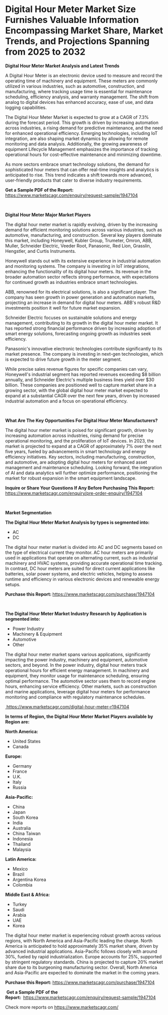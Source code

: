 <p><h1>Digital Hour Meter Market Size Furnishes Valuable Information Encompassing Market Share, Market Trends, and Projections Spanning from 2025 to 2032</h1></p><p><strong>Digital Hour Meter Market Analysis and Latest Trends</strong></p>
<p><p>A Digital Hour Meter is an electronic device used to measure and record the operating time of machinery and equipment. These meters are commonly utilized in various industries, such as automotive, construction, and manufacturing, where tracking usage time is essential for maintenance scheduling, efficiency analysis, and warranty management. The shift from analog to digital devices has enhanced accuracy, ease of use, and data logging capabilities.</p><p>The Digital Hour Meter Market is expected to grow at a CAGR of 7.3% during the forecast period. This growth is driven by increasing automation across industries, a rising demand for predictive maintenance, and the need for enhanced operational efficiency. Emerging technologies, including IoT integration, are also shaping market dynamics by allowing for remote monitoring and data analysis. Additionally, the growing awareness of equipment Lifecycle Management emphasizes the importance of tracking operational hours for cost-effective maintenance and minimizing downtime. </p><p>As more sectors embrace smart technology solutions, the demand for sophisticated hour meters that can offer real-time insights and analytics is anticipated to rise. This trend indicates a shift towards more advanced, user-friendly products that cater to diverse industry requirements.</p></p>
<p><strong>Get a Sample PDF of the Report:&nbsp;</strong> <a href="https://www.marketscagr.com/enquiry/request-sample/1947104?utm_campaign=2246&utm_medium=2&utm_source=Github&utm_content=ia&utm_term=11022025&utm_id=digital-hour-meter">https://www.marketscagr.com/enquiry/request-sample/1947104</a></p>
<p>&nbsp;</p>
<p><strong>Digital Hour Meter Major Market Players</strong></p>
<p><p>The digital hour meter market is rapidly evolving, driven by the increasing demand for efficient monitoring solutions across various industries, such as automotive, manufacturing, and construction. Several key players dominate this market, including Honeywell, Kubler Group, Trumeter, Omron, ABB, Muller, Schneider Electric, Veeder Root, Panasonic, Red Lion, Grasslin, Hengstler, and Curtis Instruments.</p><p>Honeywell stands out with its extensive experience in industrial automation and monitoring systems. The company is investing in IoT integrations, enhancing the functionality of its digital hour meters. Its revenue in the broader automation sector reflects strong performance, with expectations for continued growth as industries embrace smart technologies.</p><p>ABB, renowned for its electrical solutions, is also a significant player. The company has seen growth in power generation and automation markets, projecting an increase in demand for digital hour meters. ABB's robust R&D investments position it well for future market expansion.</p><p>Schneider Electric focuses on sustainable solutions and energy management, contributing to its growth in the digital hour meter market. It has reported strong financial performance driven by increasing adoption of smart energy solutions, forecasting ongoing growth as industries seek efficiency.</p><p>Panasonic's innovative electronic technologies contribute significantly to its market presence. The company is investing in next-gen technologies, which is expected to drive future growth in the meter segment.</p><p>While precise sales revenue figures for specific companies can vary, Honeywell's industrial segment has reported revenues exceeding $8 billion annually, and Schneider Electric's multiple business lines yield over $30 billion. These companies are positioned well to capture market share in a growing sector, with the global digital hour meter market expected to expand at a substantial CAGR over the next few years, driven by increased industrial automation and a focus on operational efficiency.</p></p>
<p>&nbsp;</p>
<p><strong>What Are The Key Opportunities For Digital Hour Meter Manufacturers?</strong></p>
<p><p>The digital hour meter market is poised for significant growth, driven by increasing automation across industries, rising demand for precise operational monitoring, and the proliferation of IoT devices. In 2023, the market is projected to expand at a CAGR of approximately 7% over the next five years, fueled by advancements in smart technology and energy efficiency initiatives. Key sectors, including manufacturing, construction, and automotive, are adopting digital hour meters for enhanced asset management and maintenance scheduling. Looking forward, the integration of AI and data analytics will further optimize performance, positioning the market for robust expansion in the smart equipment landscape.</p></p>
<p><strong>Inquire or Share Your Questions If Any Before Purchasing This Report:</strong> <a href="https://www.marketscagr.com/enquiry/pre-order-enquiry/1947104?utm_campaign=2246&utm_medium=2&utm_source=Github&utm_content=ia&utm_term=11022025&utm_id=digital-hour-meter">https://www.marketscagr.com/enquiry/pre-order-enquiry/1947104</a></p>
<p>&nbsp;</p>
<p><strong>Market Segmentation</strong></p>
<p><strong>The Digital Hour Meter Market Analysis by types is segmented into:</strong></p>
<p><ul><li>AC</li><li>DC</li></ul></p>
<p><p>The digital hour meter market is divided into AC and DC segments based on the type of electrical current they monitor. AC hour meters are primarily used in applications that operate on alternating current, such as industrial machinery and HVAC systems, providing accurate operational time tracking. In contrast, DC hour meters are suited for direct current applications like batteries, solar power systems, and electric vehicles, helping to assess runtime and efficiency in various electronic devices and renewable energy setups.</p></p>
<p><strong>Purchase this Report:&nbsp;</strong><a href="https://www.marketscagr.com/purchase/1947104?utm_campaign=2246&utm_medium=2&utm_source=Github&utm_content=ia&utm_term=11022025&utm_id=digital-hour-meter">https://www.marketscagr.com/purchase/1947104</a></p>
<p>&nbsp;</p>
<p><strong>The Digital Hour Meter Market Industry Research by Application is segmented into:</strong></p>
<p><ul><li>Power Industry</li><li>Machinery & Equipment</li><li>Automotive</li><li>Other</li></ul></p>
<p><p>The digital hour meter market spans various applications, significantly impacting the power industry, machinery and equipment, automotive sectors, and beyond. In the power industry, digital hour meters track operational hours for efficient energy management. In machinery and equipment, they monitor usage for maintenance scheduling, ensuring optimal performance. The automotive sector uses them to record engine hours, enhancing service efficiency. Other markets, such as construction and marine applications, leverage digital hour meters for performance monitoring and compliance with regulatory maintenance schedules.</p></p>
<p><a href="https://www.marketscagr.com/digital-hour-meter-r1947104?utm_campaign=2246&utm_medium=2&utm_source=Github&utm_content=ia&utm_term=11022025&utm_id=digital-hour-meter">&nbsp;https://www.marketscagr.com/digital-hour-meter-r1947104</a></p>
<p><strong>In terms of Region, the Digital Hour Meter Market Players available by Region are:</strong></p>
<p>
    <p> <strong> North America: </strong>
        <ul>
            <li>United States</li>
            <li>Canada</li>
        </ul>
        </p> 
    <p> <strong> Europe: </strong>
        <ul>
            <li>Germany</li>
            <li>France</li>
            <li>U.K.</li>
            <li>Italy</li>
            <li>Russia</li>
        </ul>
        </p> 
    <p> <strong> Asia-Pacific: </strong>
        <ul>
            <li>China</li>
            <li>Japan</li>
            <li>South Korea</li>
            <li>India</li>
            <li>Australia</li>
            <li>China Taiwan</li>
            <li>Indonesia</li>
            <li>Thailand</li>
            <li>Malaysia</li>
        </ul>
        </p> 
    <p> <strong> Latin America: </strong>
        <ul>
            <li>Mexico</li>
            <li>Brazil</li>
            <li>Argentina Korea</li>
            <li>Colombia</li>
        </ul>
        </p> 
    <p> <strong> Middle East & Africa: </strong>
        <ul>
            <li>Turkey</li>
            <li>Saudi</li>
            <li>Arabia</li>
            <li>UAE</li>
            <li>Korea</li>
        </ul>
    </p>
    </p>
<p><p>The digital hour meter market is experiencing robust growth across various regions, with North America and Asia-Pacific leading the charge. North America is anticipated to hold approximately 35% market share, driven by advanced industrial applications. Asia-Pacific follows closely with around 30%, fueled by rapid industrialization. Europe accounts for 25%, supported by stringent regulatory standards. China is projected to capture 20% market share due to its burgeoning manufacturing sector. Overall, North America and Asia-Pacific are expected to dominate the market in the coming years.</p></p>
<p><strong>Purchase this Report: </strong><a href="https://www.marketscagr.com/purchase/1947104?utm_campaign=2246&utm_medium=2&utm_source=Github&utm_content=ia&utm_term=11022025&utm_id=digital-hour-meter">https://www.marketscagr.com/purchase/1947104</a></p>
<p>&nbsp;<strong>Get a Sample PDF of the Report:&nbsp;&nbsp;</strong><a href="https://www.marketscagr.com/enquiry/request-sample/1947104?utm_campaign=2246&utm_medium=2&utm_source=Github&utm_content=ia&utm_term=11022025&utm_id=digital-hour-meter">https://www.marketscagr.com/enquiry/request-sample/1947104</a></p>
<p><strong></strong></p>
<p>Check more reports on <a href="https://www.marketscagr.com/?utm_campaign=2246&utm_medium=2&utm_source=Github&utm_content=ia&utm_term=11022025&utm_id=digital-hour-meter">https://www.marketscagr.com/</a></p>